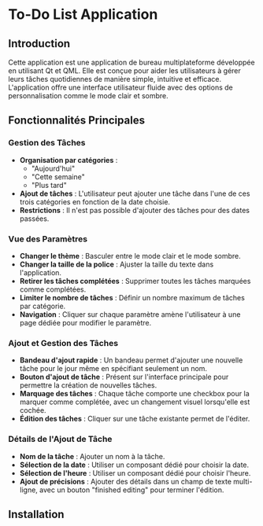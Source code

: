 # To-Do List Application

## Introduction
Cette application est une application de bureau multiplateforme développée en utilisant Qt et QML. Elle est conçue pour aider les utilisateurs à gérer leurs tâches quotidiennes de manière simple, intuitive et efficace. L'application offre une interface utilisateur fluide avec des options de personnalisation comme le mode clair et sombre.

## Fonctionnalités Principales

### Gestion des Tâches
- **Organisation par catégories** :
  - "Aujourd'hui"
  - "Cette semaine"
  - "Plus tard"
- **Ajout de tâches** : L'utilisateur peut ajouter une tâche dans l'une de ces trois catégories en fonction de la date choisie.
- **Restrictions** : Il n'est pas possible d'ajouter des tâches pour des dates passées.

### Vue des Paramètres
- **Changer le thème** : Basculer entre le mode clair et le mode sombre.
- **Changer la taille de la police** : Ajuster la taille du texte dans l'application.
- **Retirer les tâches complétées** : Supprimer toutes les tâches marquées comme complétées.
- **Limiter le nombre de tâches** : Définir un nombre maximum de tâches par catégorie.
- **Navigation** : Cliquer sur chaque paramètre amène l'utilisateur à une page dédiée pour modifier le paramètre.

### Ajout et Gestion des Tâches
- **Bandeau d'ajout rapide** : Un bandeau permet d'ajouter une nouvelle tâche pour le jour même en spécifiant seulement un nom.
- **Bouton d'ajout de tâche** : Présent sur l'interface principale pour permettre la création de nouvelles tâches.
- **Marquage des tâches** : Chaque tâche comporte une checkbox pour la marquer comme complétée, avec un changement visuel lorsqu'elle est cochée.
- **Édition des tâches** : Cliquer sur une tâche existante permet de l'éditer.

### Détails de l'Ajout de Tâche
- **Nom de la tâche** : Ajouter un nom à la tâche.
- **Sélection de la date** : Utiliser un composant dédié pour choisir la date.
- **Sélection de l'heure** : Utiliser un composant dédié pour choisir l'heure.
- **Ajout de précisions** : Ajouter des détails dans un champ de texte multi-ligne, avec un bouton "finished editing" pour terminer l'édition.

## Installation
